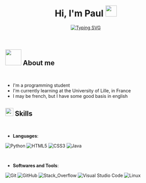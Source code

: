 <h1 align="center"><b>Hi, I'm Paul </b><img src="https://media.giphy.com/media/hvRJCLFzcasrR4ia7z/giphy.gif" width="35"></h1>

<p align="center">
<a href="https://git.io/typing-svg"><img src="https://readme-typing-svg.demolab.com?font=&pause=1000&color=2974F7&center=true&width=600&height=100&lines=I+LOVE+CODING" alt="Typing SVG" /></a>
<p>

<br>

## <picture><img src="https://github.com/Pandab1/Pandab1/img/whomai.gif" width="50px"></picture> **About me**

<br>

- I'm a programming student
- I'm currently learning at the University of Lille, in France
- I may be french, but I have some good basis in english

## <img src=https://github.com/Pandab1/Pandab1/img/skills.gif width="25px"><b> Skills</b>

<br>

<p align="center">

- **Languages**:

![Python](https://img.shields.io/badge/Python%20-%2314354C.svg?style=for-the-badge&logo=python&logoColor=white)
![HTML5](https://img.shields.io/badge/HTML5-E34F26?style=for-the-badge&logo=html5&logoColor=white)
![CSS3](https://img.shields.io/badge/CSS3-1572B6?style=for-the-badge&logo=css3&logoColor=white)
![Java](https://img.shields.io/badge/Java-ED8B00?style=for-the-badge&logo=java&logoColor=white)

<br>

- **Softwares and Tools**:

![Git](https://img.shields.io/badge/git-%23F05033.svg?style=for-the-badge&logo=git&logoColor=white)
![GitHub](https://img.shields.io/badge/github-%23121011.svg?style=for-the-badge&logo=github&logoColor=white)
![Stack_Overflow](https://aleen42.github.io/badges/src/stackoverflow.svg)
![Visual Studio Code](https://img.shields.io/badge/Visual%20Studio%20Code-0078d7.svg?style=for-the-badge&logo=visual-studio-code&logoColor=white)
![Linux](https://img.shields.io/badge/Linux-FCC624?style=for-the-badge&logo=linux&logoColor=black)